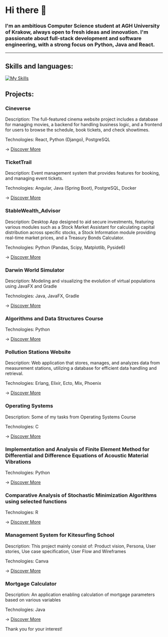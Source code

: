 # Hi there 👋

### I'm an ambitious Computer Science student at AGH University of Krakow, always open to fresh ideas and innovation. I'm passionate about full-stack development and software engineering, with a strong focus on Python, Java and React.

---

## Skills and languages:


[![My Skills](https://skillicons.dev/icons?i=java,py,react,angular,postgres,mysql,html,css,c,git,maven,gradle,postman,vite)](https://skillicons.dev)

## Projects:


### Cineverse

Description:  The full-featured cinema website project includes a database for managing movies, a backend for handling business logic, and a frontend for users to browse the schedule, book tickets, and check showtimes.

Technologies:  React, Python (Django), PostgreSQL

->  [Discover More](https://github.com/WiktorDybalski/Cineverse)

### TicketTrail

Description: Event management system that provides features for booking, and managing event tickets. 

Technologies:  Angular, Java (Spring Boot), PostgreSQL, Docker

->  [Discover More](https://github.com/WiktorDybalski/EventSystem)

### StableWealth_Advisor

Description:  Desktop App designed to aid secure investments, featuring various modules such as a Stock Market Assistant for calculating capital distribution across specific stocks, a Stock Information module providing real-time market prices, and a Treasury Bonds Calculator.

Technologies:  Python (Pandas, Scipy, Matplotlib, Pyside6)

->  [Discover More](https://github.com/WiktorDybalski/StableWealth_Advisor)


### Darwin World Simulator

Description:  Modeling and visualizing the evolution of virtual populations using JavaFX and Gradle

Technologies:  Java, JavaFX, Gradle

->  [Discover More](https://github.com/WiktorDybalski/PO_PROJEKT_DYBALSKI_GRZYBACZ)


### Algorithms and Data Structures Course

Technologies:  Python

->  [Discover More](https://github.com/WiktorDybalski/Python_projects-term_2-ASD)


### Pollution Stations Website

Description:  Web application that stores, manages, and analyzes data from measurement stations, utilizing a database for efficient data handling and retrieval.

Technologies:  Erlang, Elixir, Ecto, Mix, Phoenix

->  [Discover More](https://github.com/WiktorDybalski/Pollution_stations_website)


### Operating Systems

Description:  Some of my tasks from Operating Systems Course  

Technologies:  C

->  [Discover More](https://github.com/WiktorDybalski/SysOps)


### Implementation and Analysis of Finite Element Method for Differential and Difference Equations of Acoustic Material Vibrations

Technologies:  Python

->  [Discover More](https://github.com/WiktorDybalski/Finite-Element-Method-for-Differential-and-Difference-Equations-)


### Comparative Analysis of Stochastic Minimization Algorithms using selected functions

Technologies:  R

->  [Discover More](https://github.com/WiktorDybalski/Stochastic_minimization)


### Management System for Kitesurfing School

Description:  This project mainly consist of: Product vision, Persona, User stories, Use case specification, User Flow and Wireframes

Technologies:  Canva

->  [Discover More](https://github.com/WiktorDybalski/Inzynieria-Wymagan-i-Jakosci)


### Mortgage Calculator

Description:  An application enabling calculation of mortgage parameters based on various variables  

Technologies:  Java

->  [Discover More](https://github.com/WiktorDybalski/Mortgage_calculator)


Thank you for your interest!
